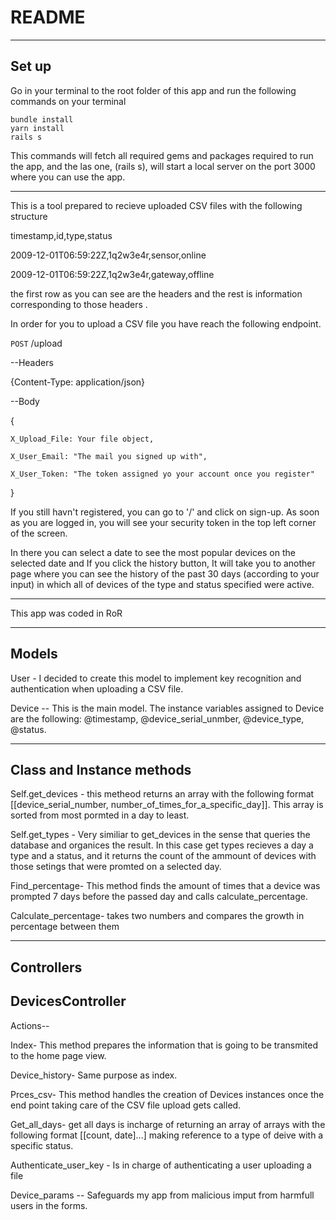 # README
---
Set up
---

Go in your terminal to the root folder of this app and run the following commands on your terminal

    bundle install
    yarn install
    rails s

This commands will fetch all required gems and packages required to run the app, and the las one, (rails s), will start a local server on the port 3000 where you can use the app.

---------

This is a tool prepared to recieve uploaded CSV files with the following structure

timestamp,id,type,status

2009-12-01T06:59:22Z,1q2w3e4r,sensor,online

2009-12-01T06:59:22Z,1q2w3e4r,gateway,offline

the first row as you can see are the headers and the rest is information
corresponding to those headers
.

In order for you to upload a CSV file you have reach the following endpoint.

``POST``  /upload

--Headers

{Content-Type: application/json}

--Body

{

    X_Upload_File: Your file object,

    X_User_Email: "The mail you signed up with",

    X_User_Token: "The token assigned yo your account once you register"

}

If you still havn't registered, you can go to '/' and click on sign-up.
As soon as you are logged in, you will see your security token in the top left
corner of the screen.

In there you can select a date to see the most popular devices on the selected date
and If you click the history button, It will take you to another page where you
can see the history of the past 30 days (according to your input) in which all
of devices of the type and status specified were active.

-----------

This app was coded in RoR

---
Models
---

User -
I decided to create this model to implement key recognition and authentication when uploading a CSV file.


Device --
This is the main model. The instance variables assigned to Device are the following: @timestamp, @device_serial_unmber, @device_type, @status.

---
Class and Instance methods
---

Self.get_devices -
this metheod returns an array with the following format [[device_serial_number, number_of_times_for_a_specific_day]]. This array is sorted from most pormted in a day to least.

Self.get_types -
Very similiar to get_devices in the sense that queries the database and organices the result. In this case get types recieves a day a type and a status, and it returns the count of the ammount of devices with those setings that were promted on a selected day.

Find_percentage-
This method finds the amount of times that a device was prompted 7 days before the passed day and calls calculate_percentage.

Calculate_percentage-
takes two numbers and compares the growth in percentage between them

---
Controllers
---


DevicesController
---


Actions--

Index-
This method prepares the information that is going to be transmited to the home page view.

Device_history-
Same purpose as index.

Prces_csv-
This method handles the creation of Devices instances once the end point taking care of the CSV file upload gets called.

Get_all_days-
get all days is incharge of returning an array of arrays with the following format [[count, date]...] making reference to a type of deive with a specific status.

Authenticate_user_key -
Is in charge of authenticating a user uploading a file

Device_params --
Safeguards my app from malicious imput from harmfull users in the forms.








